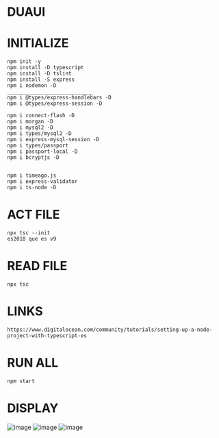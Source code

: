 # DUAUI

# INITIALIZE
    npm init -y
    npm install -D typescript
    npm install -D tslint
    npm install -S express
    npm i nodemon -D
    ____________________________
    npm i @types/express-handlebars -D 
    npm i @types/express-session -D

    npm i connect-flash -D
    npm i morgan -D 
    npm i mysql2 -D
    npm i types/mysql2 -D
    npm i express-mysql-session -D
    npm i types/passport
    npm i passport-local -D
    npm i bcryptjs -D
    

    npm i timeago.js 
    npm i express-validator
    npm i ts-node -D

# ACT FILE
    npx tsc --init
    es2018 que es v9


# READ FILE
    npx tsc

# LINKS
    https://www.digitalocean.com/community/tutorials/setting-up-a-node-project-with-typescript-es

# RUN ALL
    npm start
# DISPLAY
![image](https://user-images.githubusercontent.com/69361351/147791115-23a2452d-c9c0-4ba7-9e6a-b271c7d64981.png)
![image](https://user-images.githubusercontent.com/69361351/147791217-a1111741-2448-4d49-8ef9-c28d53c3416f.png)
![image](https://user-images.githubusercontent.com/69361351/147791252-a9bc73aa-d3b3-4b80-9b01-c7f236118df5.png)



